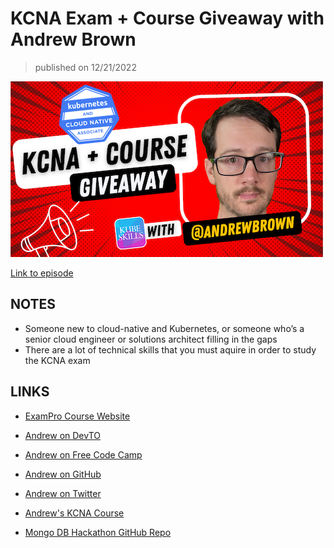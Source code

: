 # KCNA Exam + Course Giveaway with Andrew Brown

> published on 12/21/2022

[![kereoke-meme](https://github.com/kubeskills/yt/blob/main/2022/Dec/img/andrew%20brown%20-%20dec%2021%202022.png)](http://youtu.be/flGA3q_6jdA)

[Link to episode](http://youtu.be/flGA3q_6jdA)

## NOTES

- Someone new to cloud-native and Kubernetes, or someone who’s a senior cloud engineer or solutions architect filling in the gaps
- There are a lot of technical skills that you must aquire in order to study the KCNA exam


## LINKS

- [ExamPro Course Website](https://www.exampro.co/)

- [Andrew on DevTO](https://dev.to/andrewbrown)

- [Andrew on Free Code Camp](https://www.freecodecamp.org/news/author/andrew/)

- [Andrew on GitHub](https://github.com/omenking)

- [Andrew on Twitter](https://twitter.com/andrewbrown)

- [Andrew's KCNA Course](https://www.exampro.co/kcna)

- [Mongo DB Hackathon GitHub Repo](https://github.com/omenking/mongodb-atlas-gcp-microblog)
